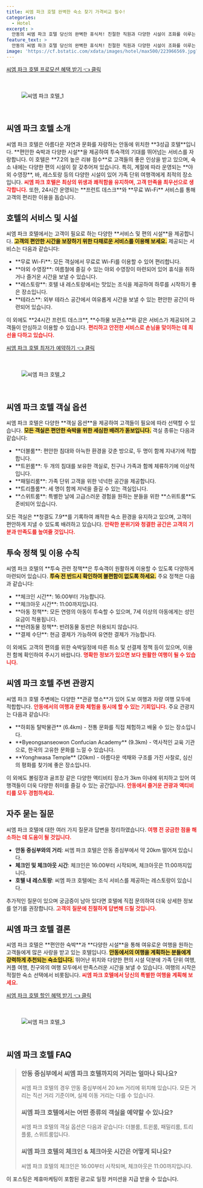 ```yaml
---
title: 씨엠 파크 호텔 완벽한 숙소 찾기 가격비교 필수!
categories:
  - Hotel
excerpt: >
  안동의 씨엠 파크 호텔 당신의 완벽한 휴식처! 친절한 직원과 다양한 시설이 조화를 이루는 이 곳에서 편안한 밤을 만끽하세요. 매일 아침 풍성한 뷔페 조식까지! 지금 예약하고 특별한 경험을 즐기세요!
feature_text: >
  안동의 씨엠 파크 호텔 당신의 완벽한 휴식처! 친절한 직원과 다양한 시설이 조화를 이루는 이 곳에서 편안한 밤을 만끽하세요. 매일 아침 풍성한 뷔페 조식까지! 지금 예약하고 특별한 경험을 즐기세요!
image: 'https://cf.bstatic.com/xdata/images/hotel/max500/223966569.jpg?k=607294622983f00991fac05b572295568e1eb7fbc0089b16028033415ac28b2c&o=&hp=1'
---
```


<p><a class="modoo-button" href="https://tinyurl.com/2dgnnhkk" rel="nofollow noopener">씨엠 파크 호텔 프로모션 혜택 받기 👈 클릭</a></p><br/>
<figure class="image"><img alt="씨엠 파크 호텔_1" src="https://cf.bstatic.com/xdata/images/hotel/max1024x768/223966572.jpg?k=73c7c609a99ffab989777a4b53029e9dc492103d309cc4d4a1901c2fbe5e8d02&amp;o=&amp;hp=1"/></figure><br/>

<h2 id="씨엠_파크_호텔_소개">씨엠 파크 호텔 소개</h2>
<p>씨엠 파크 호텔은 아름다운 자연과 문화를 자랑하는 안동에 위치한 **3성급 호텔**입니다. **편안한 숙박과 다양한 시설**을 제공하여 투숙객의 기대를 뛰어넘는 서비스를 자랑합니다. 이 호텔은 **7.2의 높은 리뷰 점수**로 고객들의 좋은 인상을 받고 있으며, 숙소 내에는 다양한 편의 시설이 잘 갖추어져 있습니다. 특히, 계절에 따라 운영되는 **야외 수영장**, 바, 레스토랑 등의 다양한 시설이 있어 가족 단위 여행객에게 최적의 장소입니다. <b><span style="color: #ee2323;">씨엠 파크 호텔은 최상의 위생과 쾌적함을 유지하며, 고객 만족을 최우선으로 생각합니다.</span></b>  또한, 24시간 운영되는 **프런트 데스크**와 **무료 Wi-Fi** 서비스를 통해 고객의 편리한 이용을 돕습니다.</p>
<h2 id="서비스_및_시설">호텔의 서비스 및 시설</h2>
<p>씨엠 파크 호텔에서는 고객이 필요로 하는 다양한 **서비스 및 편의 시설**을 제공합니다. <b><span style="background-color: #ffe066;">고객의 편안한 시간을 보장하기 위한 다채로운 서비스를 이용해 보세요.</span></b> 제공되는 서비스는 다음과 같습니다:</p>
<ul>
<li>**무료 Wi-Fi**: 모든 객실에서 무료로 Wi-Fi를 이용할 수 있어 편리합니다.</li>
<li>**야외 수영장**: 여름철에 즐길 수 있는 야외 수영장이 마련되어 있어 휴식을 취하거나 즐거운 시간을 보낼 수 있습니다.</li>
<li>**레스토랑**: 호텔 내 레스토랑에서는 맛있는 조식을 제공하여 하루를 시작하기 좋은 장소입니다.</li>
<li>**테라스**: 외부 테라스 공간에서 여유롭게 시간을 보낼 수 있는 편안한 공간이 마련되어 있습니다.</li>
</ul>
<p>이 외에도 **24시간 프런트 데스크**, **수하물 보관소**와 같은 서비스가 제공되어 고객들이 안심하고 이용할 수 있습니다. <b><span style="color: #ee2323;">편리하고 안전한 서비스로 손님을 맞이하는 데 최선을 다하고 있습니다.</span></b></p>
<p><a class="modoo-button" href="https://tinyurl.com/2dgnnhkk" rel="nofollow noopener">씨엠 파크 호텔 최저가 예약하기 👈 클릭</a></p><br/>
<figure class="image"><img alt="씨엠 파크 호텔_2" src="https://cf.bstatic.com/xdata/images/hotel/max500/223966569.jpg?k=607294622983f00991fac05b572295568e1eb7fbc0089b16028033415ac28b2c&amp;o=&amp;hp=1"/></figure><br/>
<h2 id="객실_옵션">씨엠 파크 호텔 객실 옵션</h2>
<p>씨엠 파크 호텔은 다양한 **객실 옵션**을 제공하여 고객들이 필요에 따라 선택할 수 있습니다. <b><span style="background-color: #ffe066;">모든 객실은 편안한 숙박을 위한 세심한 배려가 돋보입니다.</span></b> 객실 종류는 다음과 같습니다:</p>
<ul>
<li>**더블룸**: 편안한 침대와 아늑한 환경을 갖춘 방으로, 두 명이 함께 지내기에 적합합니다.</li>
<li>**트윈룸**: 두 개의 침대를 보유한 객실로, 친구나 가족과 함께 체류하기에 이상적입니다.</li>
<li>**패밀리룸**: 가족 단위 고객을 위한 넉넉한 공간을 제공합니다.</li>
<li>**트리플룸**: 세 명이 함께 저녁을 즐길 수 있는 객실입니다.</li>
<li>**스위트룸**: 특별한 날에 고급스러운 경험을 원하는 분들을 위한 **스위트룸**도 준비되어 있습니다.</li>
</ul>
<p>모든 객실은 **청결도 7.9**를 기록하여 쾌적한 숙소 환경을 유지하고 있으며, 고객이 편안하게 지낼 수 있도록 배려하고 있습니다. <b><span style="color: #ee2323;">안락한 분위기와 청결한 공간은 고객의 기분과 만족도를 높여줄 것입니다.</span></b></p>
<h2 id="투숙_정책">투숙 정책 및 이용 수칙</h2>
<p>씨엠 파크 호텔의 **투숙 관련 정책**은 투숙객이 원활하게 이용할 수 있도록 다양하게 마련되어 있습니다. <b><span style="background-color: #ffe066;">투숙 전 반드시 확인하여 불편함이 없도록 하세요.</span></b> 주요 정책은 다음과 같습니다:</p>
<ul>
<li>**체크인 시간**: 16:00부터 가능합니다.</li>
<li>**체크아웃 시간**: 11:00까지입니다.</li>
<li>**아동 정책**: 모든 연령의 아동이 투숙할 수 있으며, 7세 이상의 아동에게는 성인 요금이 적용됩니다.</li>
<li>**반려동물 정책**: 반려동물 동반은 허용되지 않습니다.</li>
<li>**결제 수단**: 현금 결제가 가능하여 유연한 결제가 가능합니다.</li>
</ul>
<p>이 외에도 고객의 편의를 위한 숙박일정에 따른 취소 및 선결제 정책 등이 있으며, 이용 전 함께 확인하여 주시기 바랍니다. <b><span style="color: #ee2323;">명확한 정보가 있으면 보다 원활한 여행이 될 수 있습니다.</span></b></p>
<h2 id="주변_관광지">씨엠 파크 호텔 주변 관광지</h2>
<p>씨엠 파크 호텔 주변에는 다양한 **관광 명소**가 있어 도보 여행과 차량 여행 모두에 적합합니다. <b><span style="color: #ee2323;">안동에서의 여행과 문화 체험을 동시에 할 수 있는 기회입니다.</span></b> 주요 관광지는 다음과 같습니다:</p>
<ul>
<li>**하회동 탈박물관** (6.4km) - 전통 문화를 직접 체험하고 배울 수 있는 장소입니다.</li>
<li>**Byeongsanseowon Confucian Academy** (9.3km) - 역사적인 교육 기관으로, 한국의 고유한 문화를 느낄 수 있습니다.</li>
<li>**Yonghwasa Temple** (20km) - 아름다운 색채와 구조를 가진 사찰로, 심신의 평화를 찾기에 좋은 장소입니다.</li>
</ul>
<p>이 외에도 볼링장과 골프장 같은 다양한 액티비티 장소가 3km 이내에 위치하고 있어 여행객들이 더욱 다양한 취미를 즐길 수 있는 공간입니다. <b><span style="color: #ee2323;">안동에서 즐거운 관광과 액티비티를 모두 경험하세요.</span></b></p>
<h2 id="자주_묻는_질문">자주 묻는 질문</h2>
<p>씨엠 파크 호텔에 대한 여러 가지 질문과 답변을 정리하였습니다. <b><span style="color: #ee2323;">여행 전 궁금한 점을 해소하는 데 도움이 될 것입니다.</span></b></p>
<ul>
<li><b>안동 중심부와의 거리</b>: 씨엠 파크 호텔은 안동 중심부에서 약 20km 떨어져 있습니다.</li>
<li><b>체크인 및 체크아웃 시간</b>: 체크인은 16:00부터 시작되며, 체크아웃은 11:00까지입니다.</li>
<li><b>호텔 내 레스토랑</b>: 씨엠 파크 호텔에는 조식 서비스를 제공하는 레스토랑이 있습니다.</li>
</ul>
<p>추가적인 질문이 있으며 궁금증이 남아 있다면 호텔에 직접 문의하여 더욱 상세한 정보를 얻기를 권장합니다. <b><span style="color: #ee2323;">고객의 질문에 친절하게 답변해 드릴 것입니다.</span></b></p>
<h2 id="결론">씨엠 파크 호텔 결론</h2>
<p>씨엠 파크 호텔은 **편안한 숙박**과 **다양한 시설**을 통해 여유로운 여행을 원하는 고객들에게 많은 사랑을 받고 있는 호텔입니다. <b><span style="background-color: #ffe066;">안동에서의 여행을 계획하는 분들에게 강력하게 추천되는 숙소입니다.</span></b> 뛰어난 위치와 다양한 편의 시설 덕분에 가족 단위 여행, 커플 여행, 친구와의 여행 모두에서 만족스러운 시간을 보낼 수 있습니다. 여행의 시작은 적절한 숙소 선택에서 비롯됩니다. <b><span style="color: #ee2323;">씨엠 파크 호텔에서 당신의 특별한 여행을 계획해 보세요.</span></b></p>

<p><a class="modoo-button" href="https://tinyurl.com/2dgnnhkk" rel="nofollow noopener">씨엠 파크 호텔 할인 혜택 받기 👈 클릭</a></p><br>

<figure class="image"><img src="https://cf.bstatic.com/xdata/images/hotel/max500/553742756.jpg?k=1661e3a91fbd1f625c94d6725f7ef249be70256ef84b7541cc60443c0a1de921&o=&hp=1" alt="씨엠 파크 호텔_3"></figure><br>
<h2 id="씨엠 파크 호텔_FAQ">씨엠 파크 호텔 FAQ</h2>
<div itemscope="" itemtype="https://schema.org/FAQPage"> 
<blockquote> 
<div itemscope="" itemprop="mainEntity" itemtype="https://schema.org/Question"> 
<h3 id="질문_1" itemprop="name">안동 중심부에서 씨엠 파크 호텔까지의 거리는 얼마나 되나요?</h3> 
<div itemscope="" itemprop="acceptedAnswer" itemtype="https://schema.org/Answer"> 
<span itemprop="text"> <p>씨엠 파크 호텔의 경우 안동 중심부에서 20 km 거리에 위치해 있습니다. 모든 거리는 직선 거리 기준이며, 실제 이동 거리는 다를 수 있습니다.</p> </span> 
</div> 
</div> 

<div itemscope="" itemprop="mainEntity" itemtype="https://schema.org/Question"> 
<h3 id="질문_2" itemprop="name">씨엠 파크 호텔에서는 어떤 종류의 객실을 예약할 수 있나요?</h3> 
<div itemscope="" itemprop="acceptedAnswer" itemtype="https://schema.org/Answer"> 
<span itemprop="text"> <p>씨엠 파크 호텔의 객실 옵션은 다음과 같습니다: 더블룸, 트윈룸, 패밀리룸, 트리플룸, 스위트룸입니다.</p> </span> 
</div> 
</div> 

<div itemscope="" itemprop="mainEntity" itemtype="https://schema.org/Question"> 
<h3 id="질문_3" itemprop="name">씨엠 파크 호텔의 체크인 & 체크아웃 시간은 어떻게 되나요?</h3> 
<div itemscope="" itemprop="acceptedAnswer" itemtype="https://schema.org/Answer"> 
<span itemprop="text"> <p>씨엠 파크 호텔의 체크인은 16:00부터 시작되며, 체크아웃은 11:00까지입니다.</p> </span> 
</div> 
</div> 
</blockquote> 
</div><p>이 포스팅은 제휴마케팅이 포함된 광고로 일정 커미션을 지급 받을 수 있습니다.</p>

